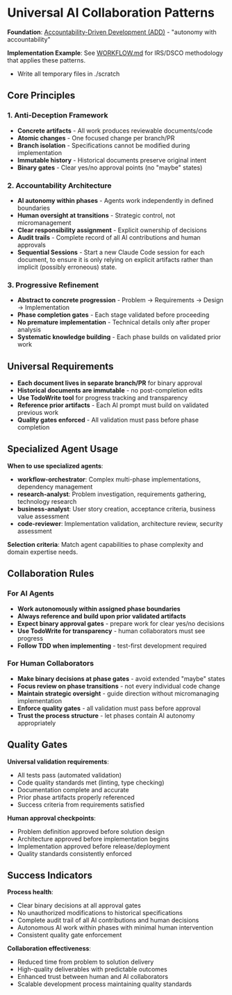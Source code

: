 <!-- markdownlint-disable MD013 -->
# Universal AI Collaboration Patterns

**Foundation**: [Accountability-Driven Development (ADD)](https://ihack.us/2025/08/22/add-the-beat-accountability-driven-development-in-an-ai-world/) - "autonomy with accountability"

**Implementation Example**: See [WORKFLOW.md](./WORKFLOW.md) for IRS/DSCO methodology that applies these patterns.

- Write all temporary files in ./scratch

## Core Principles

### 1. Anti-Deception Framework

- **Concrete artifacts** - All work produces reviewable documents/code
- **Atomic changes** - One focused change per branch/PR  
- **Branch isolation** - Specifications cannot be modified during implementation
- **Immutable history** - Historical documents preserve original intent
- **Binary gates** - Clear yes/no approval points (no "maybe" states)

### 2. Accountability Architecture

- **AI autonomy within phases** - Agents work independently in defined boundaries
- **Human oversight at transitions** - Strategic control, not micromanagement
- **Clear responsibility assignment** - Explicit ownership of decisions
- **Audit trails** - Complete record of all AI contributions and human approvals
- **Sequential Sessions** - Start a new Claude Code session for each document, to ensure it is only relying on explicit artifacts rather than implicit (possibly erroneous) state.

### 3. Progressive Refinement

- **Abstract to concrete progression** - Problem → Requirements → Design → Implementation
- **Phase completion gates** - Each stage validated before proceeding
- **No premature implementation** - Technical details only after proper analysis
- **Systematic knowledge building** - Each phase builds on validated prior work

## Universal Requirements

- **Each document lives in separate branch/PR** for binary approval
- **Historical documents are immutable** - no post-completion edits
- **Use TodoWrite tool** for progress tracking and transparency
- **Reference prior artifacts** - Each AI prompt must build on validated previous work
- **Quality gates enforced** - All validation must pass before phase completion

## Specialized Agent Usage

**When to use specialized agents**:

- **workflow-orchestrator**: Complex multi-phase implementations, dependency management
- **research-analyst**: Problem investigation, requirements gathering, technology research
- **business-analyst**: User story creation, acceptance criteria, business value assessment
- **code-reviewer**: Implementation validation, architecture review, security assessment

**Selection criteria**: Match agent capabilities to phase complexity and domain expertise needs.

## Collaboration Rules

### For AI Agents

- **Work autonomously within assigned phase boundaries**
- **Always reference and build upon prior validated artifacts**
- **Expect binary approval gates** - prepare work for clear yes/no decisions
- **Use TodoWrite for transparency** - human collaborators must see progress
- **Follow TDD when implementing** - test-first development required

### For Human Collaborators  

- **Make binary decisions at phase gates** - avoid extended "maybe" states
- **Focus review on phase transitions** - not every individual code change
- **Maintain strategic oversight** - guide direction without micromanaging implementation
- **Enforce quality gates** - all validation must pass before approval
- **Trust the process structure** - let phases contain AI autonomy appropriately

## Quality Gates

**Universal validation requirements**:

- All tests pass (automated validation)
- Code quality standards met (linting, type checking)
- Documentation complete and accurate
- Prior phase artifacts properly referenced
- Success criteria from requirements satisfied

**Human approval checkpoints**:

- Problem definition approved before solution design
- Architecture approved before implementation begins  
- Implementation approved before release/deployment
- Quality standards consistently enforced

## Success Indicators

**Process health**:

- Clear binary decisions at all approval gates
- No unauthorized modifications to historical specifications
- Complete audit trail of all AI contributions and human decisions
- Autonomous AI work within phases with minimal human intervention
- Consistent quality gate enforcement

**Collaboration effectiveness**:

- Reduced time from problem to solution delivery
- High-quality deliverables with predictable outcomes
- Enhanced trust between human and AI collaborators
- Scalable development process maintaining quality standards
